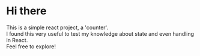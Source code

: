 # Hi there
This is a simple react project, a 'counter'. <br>
I found this very useful to test my knowledge about state and even handling in React. <br>
Feel free to explore!
